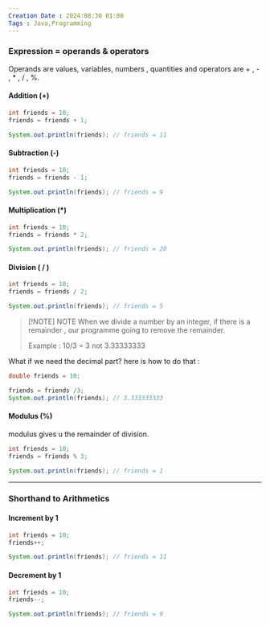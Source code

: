 ```yaml
---
Creation Date : 2024:08:30 01:00
Tags : Java,Programming
---
```

### Expression = operands & operators 
Operands are values, variables, numbers , quantities and operators are + , - , * , / , %.

#### Addition (+)

```java
int friends = 10;
friends = friends + 1;

System.out.println(friends); // friends = 11
```

#### Subtraction (-)
```java
int friends = 10;
friends = friends - 1;

System.out.println(friends); // friends = 9
```

#### Multiplication (*)
```java
int friends = 10;
friends = friends * 2;

System.out.println(friends); // friends = 20
```

#### Division ( / )
```java
int friends = 10;
friends = friends / 2;

System.out.println(friends); // friends = 5
```


> [!NOTE] NOTE
> When we divide a number by an integer, if there is a remainder , our programme going to remove the remainder.
> 
> Example : 10/3 = 3 not 3.33333333

What if we need the decimal part? here is how to do that : 
```java
double friends = 10;

friends = friends /3;
System.out.println(friends); // 3.333333333
```

#### Modulus (%)
modulus gives u the remainder of division.
```java
int friends = 10;
friends = friends % 3;

System.out.println(friends); // friends = 1
```

---

### Shorthand to Arithmetics

####  Increment by 1
```java
int friends = 10;
friends++;

System.out.println(friends); // friends = 11
```

#### Decrement by 1
```java
int friends = 10;
friends--;

System.out.println(friends); // friends = 9
```


